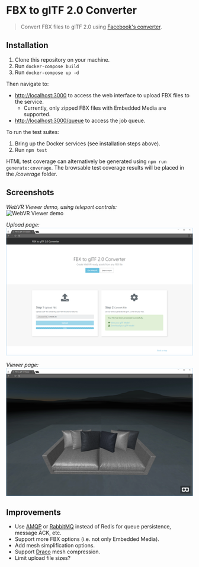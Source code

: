 # FBX to glTF 2.0 Converter

> Convert FBX files to glTF 2.0 using [Facebook's converter](https://github.com/facebookincubator/FBX2glTF).

## Installation

 1. Clone this repository on your machine.
 2. Run `docker-compose build`
 3. Run `docker-compose up -d`

Then navigate to:
 * [http://localhost:3000](http://localhost:3000) to access the web interface to upload FBX files to the service.
   * Currently, only zipped FBX files with Embedded Media are supported.
 * [http://localhost:3000/queue](http://localhost:3000/queue) to access the job queue.

To run the test suites:
 1. Bring up the Docker services (see installation steps above).
 2. Run `npm test`

HTML test coverage can alternatively be generated using `npm run generate:coverage`. The browsable test coverage results will be placed in the _/coverage_ folder.

## Screenshots

_WebVR Viewer demo, using teleport controls:_  
![WebVR Viewer demo](https://media.giphy.com/media/WS5vpFSjgu1W12gDNY/giphy.gif)

_Upload page:_  
![Upload page](./docs/screenshot-upload-page.png)

_Viewer page:_  
![VR Viewer page](./docs/screenshot-viewer-page.png)

## Improvements

 * Use [AMQP](https://www.amqp.org/) or [RabbitMQ](https://www.rabbitmq.com/) instead of Redis for queue persistence, message ACK, etc.
 * Support more FBX options (i.e. not only Embedded Media).
 * Add mesh simplification options.
 * Support [Draco](https://github.com/google/draco) mesh compression.
 * Limit upload file sizes?

